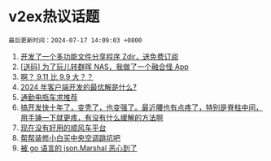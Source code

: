 # v2ex热议话题

`最后更新时间：2024-07-17 14:09:03 +0800`

1. [开发了一个多功能文件分享程序 Zdir，送免费订阅](https://www.v2ex.com/t/1057725)
1. [[送码] 为了玩儿转群晖 NAS，我做了一个融合怪 App](https://www.v2ex.com/t/1057901)
1. [啊？ 9.11 比 9.9 大？？](https://www.v2ex.com/t/1057939)
1. [2024 年客户端开发的最优解是什么?](https://www.v2ex.com/t/1057770)
1. [通勤电瓶车求推荐](https://www.v2ex.com/t/1057879)
1. [搞开发快十年了，变秃了，也变强了。最近腰也有点疼了，特别是脊柱中间，用手锤一下就更疼，有没有什么缓解的方法啊](https://www.v2ex.com/t/1057875)
1. [现在没有好用的顺风车平台](https://www.v2ex.com/t/1057876)
1. [帮帮装修小白买中央空调跳坑吧](https://www.v2ex.com/t/1057737)
1. [被 go 语言的 json.Marshal 恶心到了](https://www.v2ex.com/t/1057942)

